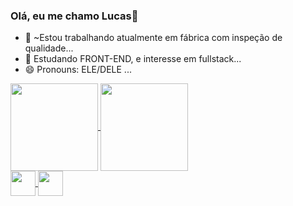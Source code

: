 ### Olá, eu me chamo Lucas👋 

- 🔭 ~Estou trabalhando atualmente em fábrica com inspeção de qualidade...
- 🌱 Estudando FRONT-END, e interesse em fullstack...
- 😄 Pronouns: ELE/DELE ...

<div>
  <a href="https://github.com/Lucas2907">
  <img align="center" height="140em" src="https://github-readme-stats.vercel.app/api?username=Lucas2907&show_icons=true&theme=github_dark"/>
  <img align="center" height="140em" src="https://github-readme-stats.vercel.app/api/top-langs/?username=Lucas2907&layout=compact&langs_count=16&theme=github_dark"/>
</div>

<div style="display: inline_block><br>     

<img align="center" widht="40" height="40" src="https://cdn.jsdelivr.net/gh/devicons/devicon/icons/python/python-original.svg" />
<img align="center" widht="40" height="40" src="https://cdn.jsdelivr.net/gh/devicons/devicon/icons/html5/html5-original.svg" />
<img align="center" widht="40" height="40" src="https://cdn.jsdelivr.net/gh/devicons/devicon/icons/css3/css3-original-wordmark.svg" />
                                                                                                                            
                     
</div>
          
